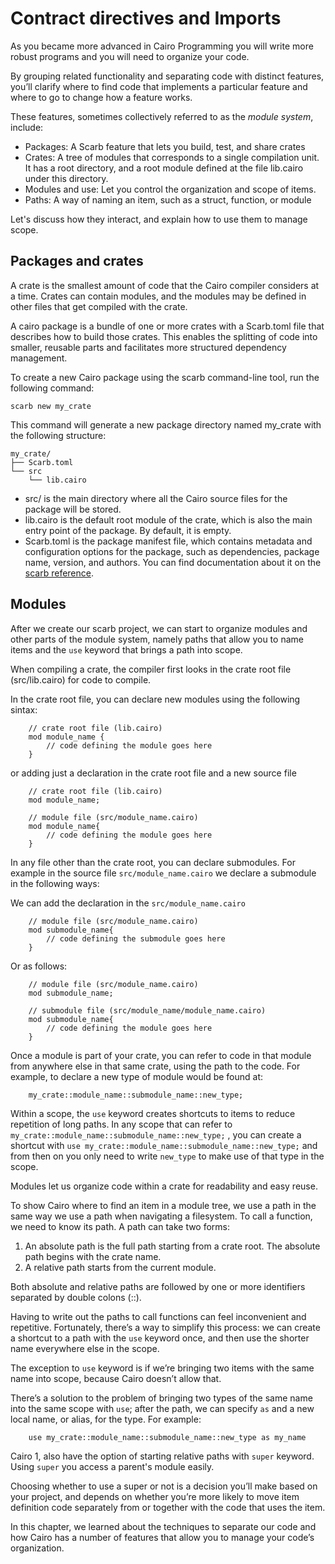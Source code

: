 # Contract directives and Imports

As you became more advanced in Cairo Programming you will write more robust programs and you will need to organize your code. 

By grouping related functionality and separating code with distinct features, you’ll clarify where to find code that implements a particular feature and where to go to change how a feature works.

These features, sometimes collectively referred to as the *module system*, include:

- Packages: A Scarb feature that lets you build, test, and share crates
- Crates: A tree of modules that corresponds to a single compilation unit. It has a root directory, and a root module defined at the file lib.cairo under this directory.
- Modules and use: Let you control the organization and scope of items.
- Paths: A way of naming an item, such as a struct, function, or module

Let's discuss how they interact, and explain how to use them to manage scope. 

## Packages and crates 

A crate is the smallest amount of code that the Cairo compiler considers at a time. Crates can contain modules, and the modules may be defined in other files that get compiled with the crate. 

A cairo package is a bundle of one or more crates with a Scarb.toml file that describes how to build those crates. This enables the splitting of code into smaller, reusable parts and facilitates more structured dependency management.

To create a new Cairo package using the scarb command-line tool, run the following command:

```
scarb new my_crate
```

This command will generate a new package directory named my_crate with the following structure:

```
my_crate/
├── Scarb.toml
└── src
    └── lib.cairo
```

- src/ is the main directory where all the Cairo source files for the package will be stored.
- lib.cairo is the default root module of the crate, which is also the main entry point of the package. By default, it is empty.
- Scarb.toml is the package manifest file, which contains metadata and configuration options for the package, such as dependencies, package name, version, and authors. You can find documentation about it on the [scarb reference](https://docs.swmansion.com/scarb/docs/reference/manifest).

## Modules

After we create our scarb project, we can start to organize modules and other parts of the module system, namely paths that allow you to name items and the `use` keyword that brings a path into scope.

When compiling a crate, the compiler first looks in the crate root file (src/lib.cairo) for code to compile.

In the crate root file, you can declare new modules using the following sintax:

````
    // crate root file (lib.cairo)
    mod module_name {
        // code defining the module goes here
    }

````

or adding just a declaration in the crate root file and a new source file

````
    // crate root file (lib.cairo)
    mod module_name;
````

````
    // module file (src/module_name.cairo)
    mod module_name{
        // code defining the module goes here
    }
````

In any file other than the crate root, you can declare submodules. For example in the source file `src/module_name.cairo` we declare a submodule in the following ways:

We can add the declaration in the `src/module_name.cairo`

````
    // module file (src/module_name.cairo)
    mod submodule_name{
        // code defining the submodule goes here
    }
````

Or as follows:
````
    // module file (src/module_name.cairo)
    mod submodule_name;
````

````
    // submodule file (src/module_name/module_name.cairo)
    mod submodule_name{
        // code defining the module goes here
    }
````

Once a module is part of your crate, you can refer to code in that module from anywhere else in that same crate, using the path to the code. For example, to declare a new type of module would be found at:

````
    my_crate::module_name::submodule_name::new_type;
````

Within a scope, the `use` keyword creates shortcuts to items to reduce repetition of long paths. In any scope that can refer to `my_crate::module_name::submodule_name::new_type;` , you can create a shortcut with `use my_crate::module_name::submodule_name::new_type;` and from then on you only need to write `new_type` to make use of that type in the scope.

Modules let us organize code within a crate for readability and easy reuse.

To show Cairo where to find an item in a module tree, we use a path in the same way we use a path when navigating a filesystem. To call a function, we need to know its path. A path can take two forms:

1. An absolute path is the full path starting from a crate root. The absolute path begins with the crate name.
2. A relative path starts from the current module.

Both absolute and relative paths are followed by one or more identifiers separated by double colons (::).

Having to write out the paths to call functions can feel inconvenient and repetitive. Fortunately, there’s a way to simplify this process: we can create a shortcut to a path with the `use` keyword once, and then use the shorter name everywhere else in the scope.

The exception to `use` keyword is if we’re bringing two items with the same name into scope, because Cairo doesn’t allow that. 

There’s a solution to the problem of bringing two types of the same name into the same scope with `use`; after the path, we can specify `as` and a new local name, or alias, for the type. For example:

````
    use my_crate::module_name::submodule_name::new_type as my_name

````

Cairo 1, also have the option of starting relative paths with `super` keyword. Using `super` you access a parent's module easily. 

Choosing whether to use a super or not is a decision you’ll make based on your project, and depends on whether you’re more likely to move item definition code separately from or together with the code that uses the item.

In this chapter, we learned about the techniques to separate our code and how Cairo has a number of features that allow you to manage your code’s organization. 